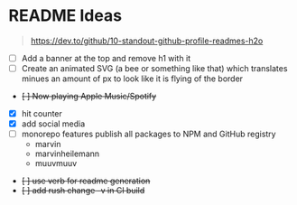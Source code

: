 # README Ideas

> https://dev.to/github/10-standout-github-profile-readmes-h2o

- [ ] Add a banner at the top and remove h1 with it
- [ ] Create an animated SVG (a bee or something like that) which translates minues an
      amount of px to look like it is flying of the border
- ~~[ ] Now playing Apple Music/Spotify~~
- [x] hit counter
- [x] add social media
- [ ] monorepo features publish all packages to NPM and GitHub registry
  - marvin
  - marvinheilemann
  - muuvmuuv
- ~~[ ] use verb for readme generation~~
- ~~[ ] add rush change -v in CI build~~
